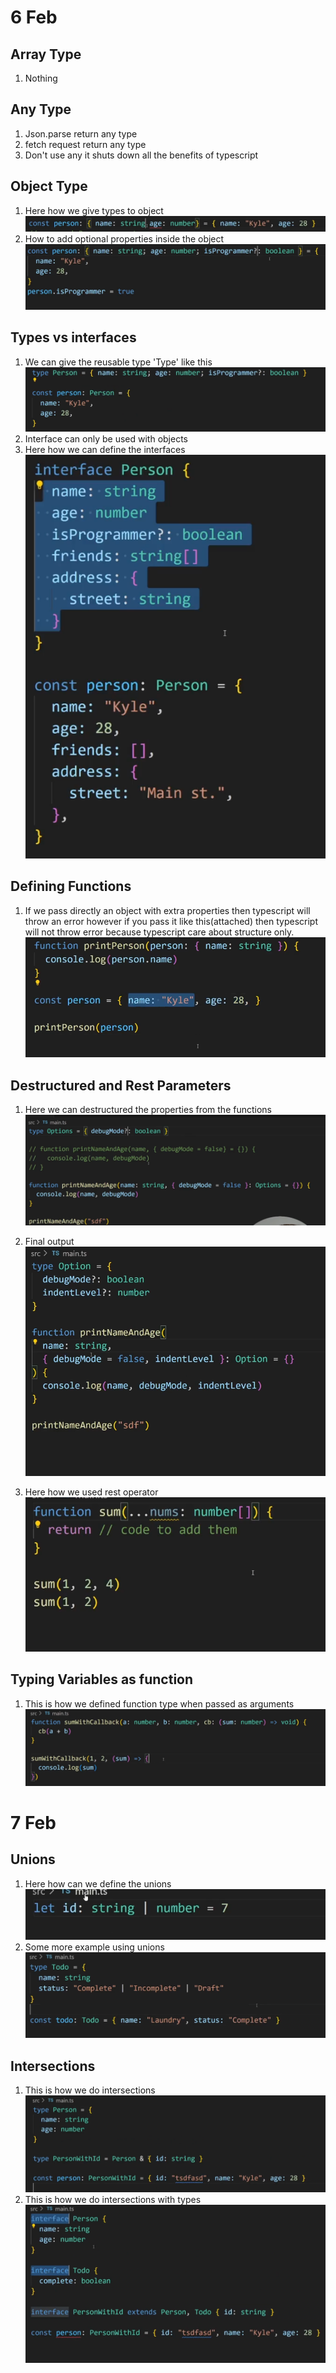 # 6 Feb

## Array Type

1. Nothing

## Any Type

1. Json.parse return any type
2. fetch request return any type
3. Don't use any it shuts down all the benefits of typescript

## Object Type

1. Here how we give types to object
   ![alt text](image.png)
2. How to add optional properties inside the object
   ![alt text](image-1.png)

## Types vs interfaces

1. We can give the reusable type 'Type' like this
   ![alt text](image-2.png)
2. Interface can only be used with objects
3. Here how we can define the interfaces
   ![alt text](image-3.png)

## Defining Functions

1. If we pass directly an object with extra properties then typescript will throw an error however if you pass it like this(attached) then typescript will not throw error because typescript care about structure only.
   ![alt text](image-4.png)

## Destructured and Rest Parameters

1. Here we can destructured the properties from the functions
   ![alt text](image-5.png)

2. Final output
   ![alt text](image-6.png)

3. Here how we used rest operator
   ![alt text](image-7.png)

## Typing Variables as function

1. This is how we defined function type when passed as arguments
   ![alt text](image-8.png)

# 7 Feb

## Unions

1. Here how can we define the unions
   ![alt text](image-9.png)
2. Some more example using unions
   ![alt text](image-10.png)

## Intersections

1. This is how we do intersections
   ![alt text](image-11.png)
2. This is how we do intersections with types
   ![alt text](image-12.png)